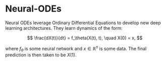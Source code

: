 # Neural-ODEs

Neural ODEs leverage Ordinary Differential Equations to develop new deep learning architectures. They learn dynamics of the form:

$$
\frac{dX(t)}{dt} = f_\theta(X(t), t), \quad X(0) = x,
$$

where $f_\theta$ is some neural network and $x \in \mathbb{R}^n$ is some data. The final prediction is then taken to be $X(1)$.
<div style="display: flex; justify-content: center; align-items: center; height: 100vh;">
  <div style="flex: 0; padding-left: 10px;">
    <img src="classification_problem.gif" alt="Scatter Animation" width="50%">
  </div>
</div>
